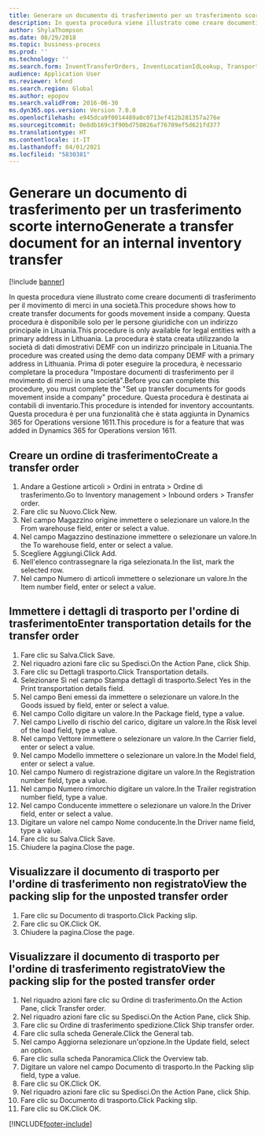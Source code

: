 ```yaml
---
title: Generare un documento di trasferimento per un trasferimento scorte interno
description: In questa procedura viene illustrato come creare documenti di trasferimento per il movimento di merci in una società.
author: ShylaThompson
ms.date: 08/29/2018
ms.topic: business-process
ms.prod: ''
ms.technology: ''
ms.search.form: InventTransferOrders, InventLocationIdLookup, TransportationDocument, HcmWorkerLookUp, SrsReportViewerForm, InventTransferParmShip
audience: Application User
ms.reviewer: kfend
ms.search.region: Global
ms.author: epopov
ms.search.validFrom: 2016-06-30
ms.dyn365.ops.version: Version 7.0.0
ms.openlocfilehash: e945dca9f0014489a0c0713ef412b281357a276e
ms.sourcegitcommit: 0e8db169c3f90bd750826af76709ef5d621fd377
ms.translationtype: HT
ms.contentlocale: it-IT
ms.lasthandoff: 04/01/2021
ms.locfileid: "5830381"
---
```

# <a name="generate-a-transfer-document-for-an-internal-inventory-transfer"></a><span data-ttu-id="ce6d1-103">Generare un documento di trasferimento per un trasferimento scorte interno</span><span class="sxs-lookup"><span data-stu-id="ce6d1-103">Generate a transfer document for an internal inventory transfer</span></span>

[!include [banner](../../includes/banner.md)]

<span data-ttu-id="ce6d1-104">In questa procedura viene illustrato come creare documenti di trasferimento per il movimento di merci in una società.</span><span class="sxs-lookup"><span data-stu-id="ce6d1-104">This procedure shows how to create transfer documents for goods movement inside a company.</span></span> <span data-ttu-id="ce6d1-105">Questa procedura è disponibile solo per le persone giuridiche con un indirizzo principale in Lituania.</span><span class="sxs-lookup"><span data-stu-id="ce6d1-105">This procedure is only available for legal entities with a primary address in Lithuania.</span></span> <span data-ttu-id="ce6d1-106">La procedura è stata creata utilizzando la società di dati dimostrativi DEMF con un indirizzo principale in Lituania.</span><span class="sxs-lookup"><span data-stu-id="ce6d1-106">The procedure was created using the demo data company DEMF with a primary address in Lithuania.</span></span> <span data-ttu-id="ce6d1-107">Prima di poter eseguire la procedura, è necessario completare la procedura "Impostare documenti di trasferimento per il movimento di merci in una società".</span><span class="sxs-lookup"><span data-stu-id="ce6d1-107">Before you can complete this procedure, you must complete the "Set up transfer documents for goods movement inside a company" procedure.</span></span> <span data-ttu-id="ce6d1-108">Questa procedura è destinata ai contabili di inventario.</span><span class="sxs-lookup"><span data-stu-id="ce6d1-108">This procedure is intended for inventory accountants.</span></span> <span data-ttu-id="ce6d1-109">Questa procedura è per una funzionalità che è stata aggiunta in Dynamics 365 for Operations versione 1611.</span><span class="sxs-lookup"><span data-stu-id="ce6d1-109">This procedure is for a feature that was added in Dynamics 365 for Operations version 1611.</span></span>


## <a name="create-a-transfer-order"></a><span data-ttu-id="ce6d1-110">Creare un ordine di trasferimento</span><span class="sxs-lookup"><span data-stu-id="ce6d1-110">Create a transfer order</span></span>
1. <span data-ttu-id="ce6d1-111">Andare a Gestione articoli > Ordini in entrata > Ordine di trasferimento.</span><span class="sxs-lookup"><span data-stu-id="ce6d1-111">Go to Inventory management > Inbound orders > Transfer order.</span></span>
2. <span data-ttu-id="ce6d1-112">Fare clic su Nuovo.</span><span class="sxs-lookup"><span data-stu-id="ce6d1-112">Click New.</span></span>
3. <span data-ttu-id="ce6d1-113">Nel campo Magazzino origine immettere o selezionare un valore.</span><span class="sxs-lookup"><span data-stu-id="ce6d1-113">In the From warehouse field, enter or select a value.</span></span>
4. <span data-ttu-id="ce6d1-114">Nel campo Magazzino destinazione immettere o selezionare un valore.</span><span class="sxs-lookup"><span data-stu-id="ce6d1-114">In the To warehouse field, enter or select a value.</span></span>
5. <span data-ttu-id="ce6d1-115">Scegliere Aggiungi.</span><span class="sxs-lookup"><span data-stu-id="ce6d1-115">Click Add.</span></span>
6. <span data-ttu-id="ce6d1-116">Nell'elenco contrassegnare la riga selezionata.</span><span class="sxs-lookup"><span data-stu-id="ce6d1-116">In the list, mark the selected row.</span></span>
7. <span data-ttu-id="ce6d1-117">Nel campo Numero di articoli immettere o selezionare un valore.</span><span class="sxs-lookup"><span data-stu-id="ce6d1-117">In the Item number field, enter or select a value.</span></span>

## <a name="enter-transportation-details-for-the-transfer-order"></a><span data-ttu-id="ce6d1-118">Immettere i dettagli di trasporto per l'ordine di trasferimento</span><span class="sxs-lookup"><span data-stu-id="ce6d1-118">Enter transportation details for the transfer order</span></span>
1. <span data-ttu-id="ce6d1-119">Fare clic su Salva.</span><span class="sxs-lookup"><span data-stu-id="ce6d1-119">Click Save.</span></span>
2. <span data-ttu-id="ce6d1-120">Nel riquadro azioni fare clic su Spedisci.</span><span class="sxs-lookup"><span data-stu-id="ce6d1-120">On the Action Pane, click Ship.</span></span>
3. <span data-ttu-id="ce6d1-121">Fare clic su Dettagli trasporto.</span><span class="sxs-lookup"><span data-stu-id="ce6d1-121">Click Transportation details.</span></span>
4. <span data-ttu-id="ce6d1-122">Selezionare Sì nel campo Stampa dettagli di trasporto.</span><span class="sxs-lookup"><span data-stu-id="ce6d1-122">Select Yes in the Print transportation details field.</span></span>
5. <span data-ttu-id="ce6d1-123">Nel campo Beni emessi da immettere o selezionare un valore.</span><span class="sxs-lookup"><span data-stu-id="ce6d1-123">In the Goods issued by field, enter or select a value.</span></span>
6. <span data-ttu-id="ce6d1-124">Nel campo Collo digitare un valore.</span><span class="sxs-lookup"><span data-stu-id="ce6d1-124">In the Package field, type a value.</span></span>
7. <span data-ttu-id="ce6d1-125">Nel campo Livello di rischio del carico, digitare un valore.</span><span class="sxs-lookup"><span data-stu-id="ce6d1-125">In the Risk level of the load field, type a value.</span></span>
8. <span data-ttu-id="ce6d1-126">Nel campo Vettore immettere o selezionare un valore.</span><span class="sxs-lookup"><span data-stu-id="ce6d1-126">In the Carrier field, enter or select a value.</span></span>
9. <span data-ttu-id="ce6d1-127">Nel campo Modello immettere o selezionare un valore.</span><span class="sxs-lookup"><span data-stu-id="ce6d1-127">In the Model field, enter or select a value.</span></span>
10. <span data-ttu-id="ce6d1-128">Nel campo Numero di registrazione digitare un valore.</span><span class="sxs-lookup"><span data-stu-id="ce6d1-128">In the Registration number field, type a value.</span></span>
11. <span data-ttu-id="ce6d1-129">Nel campo Numero rimorchio digitare un valore.</span><span class="sxs-lookup"><span data-stu-id="ce6d1-129">In the Trailer registration number field, type a value.</span></span>
12. <span data-ttu-id="ce6d1-130">Nel campo Conducente immettere o selezionare un valore.</span><span class="sxs-lookup"><span data-stu-id="ce6d1-130">In the Driver field, enter or select a value.</span></span>
13. <span data-ttu-id="ce6d1-131">Digitare un valore nel campo Nome conducente.</span><span class="sxs-lookup"><span data-stu-id="ce6d1-131">In the Driver name field, type a value.</span></span>
14. <span data-ttu-id="ce6d1-132">Fare clic su Salva.</span><span class="sxs-lookup"><span data-stu-id="ce6d1-132">Click Save.</span></span>
15. <span data-ttu-id="ce6d1-133">Chiudere la pagina.</span><span class="sxs-lookup"><span data-stu-id="ce6d1-133">Close the page.</span></span>

## <a name="view-the-packing-slip-for-the-unposted-transfer-order"></a><span data-ttu-id="ce6d1-134">Visualizzare il documento di trasporto per l'ordine di trasferimento non registrato</span><span class="sxs-lookup"><span data-stu-id="ce6d1-134">View the packing slip for the unposted transfer order</span></span>
1. <span data-ttu-id="ce6d1-135">Fare clic su Documento di trasporto.</span><span class="sxs-lookup"><span data-stu-id="ce6d1-135">Click Packing slip.</span></span>
2. <span data-ttu-id="ce6d1-136">Fare clic su OK.</span><span class="sxs-lookup"><span data-stu-id="ce6d1-136">Click OK.</span></span>
3. <span data-ttu-id="ce6d1-137">Chiudere la pagina.</span><span class="sxs-lookup"><span data-stu-id="ce6d1-137">Close the page.</span></span>

## <a name="view-the-packing-slip-for-the-posted-transfer-order"></a><span data-ttu-id="ce6d1-138">Visualizzare il documento di trasporto per l'ordine di trasferimento registrato</span><span class="sxs-lookup"><span data-stu-id="ce6d1-138">View the packing slip for the posted transfer order</span></span>
1. <span data-ttu-id="ce6d1-139">Nel riquadro azioni fare clic su Ordine di trasferimento.</span><span class="sxs-lookup"><span data-stu-id="ce6d1-139">On the Action Pane, click Transfer order.</span></span>
2. <span data-ttu-id="ce6d1-140">Nel riquadro azioni fare clic su Spedisci.</span><span class="sxs-lookup"><span data-stu-id="ce6d1-140">On the Action Pane, click Ship.</span></span>
3. <span data-ttu-id="ce6d1-141">Fare clic su Ordine di trasferimento spedizione.</span><span class="sxs-lookup"><span data-stu-id="ce6d1-141">Click Ship transfer order.</span></span>
4. <span data-ttu-id="ce6d1-142">Fare clic sulla scheda Generale.</span><span class="sxs-lookup"><span data-stu-id="ce6d1-142">Click the General tab.</span></span>
5. <span data-ttu-id="ce6d1-143">Nel campo Aggiorna selezionare un'opzione.</span><span class="sxs-lookup"><span data-stu-id="ce6d1-143">In the Update field, select an option.</span></span>
6. <span data-ttu-id="ce6d1-144">Fare clic sulla scheda Panoramica.</span><span class="sxs-lookup"><span data-stu-id="ce6d1-144">Click the Overview tab.</span></span>
7. <span data-ttu-id="ce6d1-145">Digitare un valore nel campo Documento di trasporto.</span><span class="sxs-lookup"><span data-stu-id="ce6d1-145">In the Packing slip field, type a value.</span></span>
8. <span data-ttu-id="ce6d1-146">Fare clic su OK.</span><span class="sxs-lookup"><span data-stu-id="ce6d1-146">Click OK.</span></span>
9. <span data-ttu-id="ce6d1-147">Nel riquadro azioni fare clic su Spedisci.</span><span class="sxs-lookup"><span data-stu-id="ce6d1-147">On the Action Pane, click Ship.</span></span>
10. <span data-ttu-id="ce6d1-148">Fare clic su Documento di trasporto.</span><span class="sxs-lookup"><span data-stu-id="ce6d1-148">Click Packing slip.</span></span>
11. <span data-ttu-id="ce6d1-149">Fare clic su OK.</span><span class="sxs-lookup"><span data-stu-id="ce6d1-149">Click OK.</span></span>



[!INCLUDE[footer-include](../../../includes/footer-banner.md)]